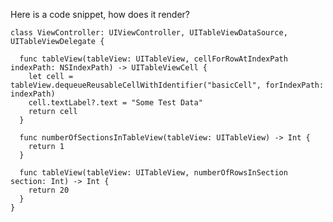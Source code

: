 <!--
Title: Test Code
Date: 2000/01/01
Template: post
Blog: false
-->

Here is a code snippet, how does it render?

```
class ViewController: UIViewController, UITableViewDataSource, UITableViewDelegate {

  func tableView(tableView: UITableView, cellForRowAtIndexPath indexPath: NSIndexPath) -> UITableViewCell {
    let cell = tableView.dequeueReusableCellWithIdentifier("basicCell", forIndexPath: indexPath)
    cell.textLabel?.text = "Some Test Data"
    return cell
  }

  func numberOfSectionsInTableView(tableView: UITableView) -> Int {
    return 1
  }

  func tableView(tableView: UITableView, numberOfRowsInSection section: Int) -> Int {
    return 20
  }
}
```
